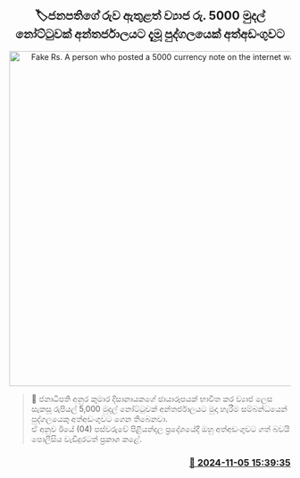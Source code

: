<p align='center'><b><h2 align='center' title='Fake Rs. A person who posted a 5000 currency note on the internet was arrested'>🏷ජනපතිගේ රුව ඇතුළත් ව්‍යාජ රු. 5000 මුදල් නෝට්ටුවක් අන්තර්ජාලයට දැමූ පුද්ගලයෙක් අත්අඩංගුවට</h2></b></p>
<p align='center'><img src='https://helakuru.sgp1.cdn.digitaloceanspaces.com/esana/images/lib/arrested2[1].jpg' width='600' alt='Fake Rs. A person who posted a 5000 currency note on the internet was arrested'></p>

>📝 ජනාධිපති අනුර කුමාර දිසානායකගේ ඡායාරූපයක් භාවිත කර ව්‍යාජ ලෙස සැකසූ රුපියල් 5,000 මුදල් නෝට්ටුවක් අන්තර්ජාලයට මුදා හැරීම සම්බන්ධයෙන් පුද්ගලයෙකු අත්අඩංගුවට ගෙන තිබෙනවා.<br>ඒ අනුව ඊයේ (04) පස්වරුවේ පිළියන්දල ප්‍රදේශයේදී ඔහු අත්අඩංගුවට ගත් බවයි පොලීසිය වැඩිදුරටත් ප්‍රකාශ කළේ. <br>

<h3 align='right'><a href='https://www.helakuru.lk/esana/p/104760/'>📅 2024-11-05 15:39:35</a></h3>
